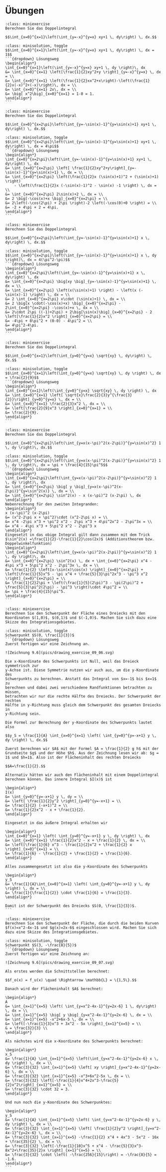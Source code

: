# Übungen

```{admonition} Übung 9.1
:class: miniexercise
Berechnen Sie das Doppelintegral 

$$\int_{x=0}^{x=1}\left(\int_{y=-x}^{y=x} xy+1 \, dy\right) \, dx.$$
```
````{admonition} Lösung
:class: minisolution, toggle
$$\int_{x=0}^{x=1}\left(\int_{y=-x}^{y=x} xy+1 \, dy\right) \, dx = 1$$
```{dropdown} Lösungsweg
\begin{align*}
\int_{x=0}^{x=1}\left(\int_{y=-x}^{y=x} xy+1 \, dy \right)\, dx 
&= \int_{x=0}^{x=1} \left[\frac{1}{2}xy^2+y \right]_{y=-x}^{y=x} \, dx = \\
&= \int_{x=0}^{x=1} \left(\frac{1}{2}xx^2+x\right)-\left(\frac{1}{2}x(-x)^2+(-x)\right)\, dx = \\
&= \int_{x=0}^{x=1} 2x\, dx = \\
&= \big[ x^2\big]_{x=0}^{x=1} = 1-0 = 1.
\end{align*}
```
````

```{admonition} Übung 9.2
:class: miniexercise
Berechnen Sie das Doppelintegral 

$$\int_{x=0}^{x=2\pi}\left(\int_{y=-\sin(x)-1}^{y=\sin(x)+1} xy+1 \, dy\right) \, dx.$$
```
````{admonition} Lösung
:class: minisolution, toggle
$$\int_{x=0}^{x=2\pi}\left(\int_{y=-\sin(x)-1}^{y=\sin(x)+1} xy+1 \, dy\right) \, dx = 4\pi$$
```{dropdown} Lösungsweg
\begin{align*}
\int_{x=0}^{x=2\pi}\left(\int_{y=-\sin(x)-1}^{y=\sin(x)+1} xy+1 \, dy\right) \, dx
&= \int_{x=0}^{x=2\pi} \left[ \frac{1}{2}xy^2+y\right]_{y=-\sin(x)-1}^{y=\sin(x)+1} \, dx = \\
&= \int_{x=0}^{x=2\pi} \left(\frac{1}{2}x (\sin(x)+1)^2 + (\sin(x)+1) \right) 
    - \left(\frac{1}{2}x (-\sin(x)-1)^2 - \sin(x) -1 \right) \, dx = \\
&= \int_{x=0}^{x=2\pi} 2\sin(x)+2 \, dx = \\
&= 2 \big[-\cos(x)+x \big]_{x=0}^{x=2\pi} = \\
&= 2\left(-\cos(2\pi) + 2\pi \right)-2 \left(-\cos(0)+0 \right) = \\
&= -2 + 4\pi + 2 = 4\pi.    
\end{align*}
```
````

```{admonition} Übung 9.3
:class: miniexercise
Berechnen Sie das Doppelintegral 

$$\int_{x=0}^{x=2\pi}\left(\int_{y=-\sin(x)-1}^{y=\sin(x)+1} x \, dy\right) \, dx.$$
```
````{admonition} Lösung
:class: minisolution, toggle
$$\int_{x=0}^{x=2\pi}\left(\int_{y=-\sin(x)-1}^{y=\sin(x)+1} x \, dy \right)\, dx = 4(\pi^2-\pi)$$
```{dropdown} Lösungsweg
\begin{align*}
\int_{x=0}^{x=2\pi}\left(\int_{y=-\sin(x)-1}^{y=\sin(x)+1} x \, dy\right) \, dx
&= \int_{x=0}^{x=2\pi} \big[xy \big]_{y=-\sin(x)-1}^{y=\sin(x)+1} \, dx = \\
&= \int_{x=0}^{x=2\pi} \left(x(\sin(x)+1) \right) - \left(x (-\sin(x)-1) \right) \, dx = \\
&= 2 \int_{x=0}^{x=2\pi} x\cdot (\sin(x)+1) \, dx = \\
&= 2 \big[x \cdot(-\cos(x)+x) \big]_{x=0}^{x=2\pi} - 2\int_{x=0}^{x=2\pi} -\cos(x)+x \, dx = \\
&= 2\cdot 2\pi ((-1)+2\pi) + 2\big[\sin(x)\big]_{x=0}^{x=2\pi} - 2 \left[\frac{1}{2}x^2 \right]_{x=0}^{x=2\pi} = \\
&= -4\pi + 8\pi^2 + (0-0) - 4\pi^2 = \\
&= 4\pi^2-4\pi.
\end{align*}
```
````

```{admonition} Übung 9.4
:class: miniexercise
Berechnen Sie das Doppelintegral 

$$\int_{x=0}^{x=1}\left(\int_{y=0}^{y=x} \sqrt{xy} \, dy\right) \, dx.$$
```
````{admonition} Lösung
:class: minisolution, toggle
$$\int_{x=0}^{x=1}\left(\int_{y=0}^{y=x} \sqrt{xy} \, dy \right) \, dx = \frac{2}{9}$$
```{dropdown} Lösungsweg
\begin{align*}
\int_{x=0}^{x=1}\left(\int_{y=0}^{y=x} \sqrt{xy} \, dy \right) \, dx 
&= \int_{x=0}^{x=1} \left[ \sqrt{x}\frac{2}{3}y^{\frac{3}{2}}\right]_{y=0}^{y=x} \, dx = \\
&= \int_{x=0}^{x=1} \frac{2}{3}x^2 \, dx = \\
&= \left[\frac{2}{9}x^3 \right]_{x=0}^{x=1} = \\
&= \frac{2}{9}.
\end{align*}
```
````

```{admonition} Übung 9.5
:class: miniexercise
Berechnen Sie das Doppelintegral 

$$\int_{x=0}^{x=2\pi}\left(\int_{y=x(x-\pi)^2(x-2\pi)}^{y=\sin(x)^2} 1 \, dy \right)\, dx.$$
```
````{admonition} Lösung
:class: minisolution, toggle
$$\int_{x=0}^{x=2\pi}\left(\int_{y=x(x-\pi)^2(x-2\pi)}^{y=\sin(x)^2} 1 \, dy \right)\, dx = \pi + \frac{4}{15}\pi^5$$
```{dropdown} Lösungsweg
\begin{align*}
\int_{x=0}^{x=2\pi}\left(\int_{y=x(x-\pi)^2(x-2\pi)}^{y=\sin(x)^2} 1 \, dy \right)\, dx
&= \int_{x=0}^{x=2\pi} \big[ y \big]_{y=x(x-\pi)^2(x-2\pi)}^{y=\sin^2(x)} \, dx = \\
&= \int_{x=0}^{x=2\pi} \sin^2(x) - x (x-\pi)^2 (x-2\pi) \, dx
\end{align*}
Nebenrechnung für den zweiten Integranden:
\begin{align*}
x (x-\pi)^2 (x-2\pi) 
&= (x^2-2\pi x + \pi^2)\cdot (x^2-2\pi x) = \\
&= x^4 -2\pi x^3 + \pi^2 x^2 - 2\pi x^3 + 4\pi^2x^2 - 2\pi^3x = \\
&= x^4 - 4\pi x^3 + 5\pi^2 x^2 - 2\pi^3 x 
\end{align*}
Eingesetzt in das obige Integral gilt dann zusammen mit dem Trick $\sin^2(x) =\frac{1}{2}-\frac{1}{2}\cos(2x)$ (Additionstheorem bzw. Doppelwinkelfunktion)
\begin{align*}
\int_{x=0}^{x=2\pi}\left(\int_{y=x(x-\pi)^2(x-2\pi)}^{y=\sin(x)^2} 1 \, dy \right)\, dx
&= \int_{x=0}^{x=2\pi} \sin^2(x) \, dx + \int_{x=0}^{x=2\pi} x^4 - 4\pi x^3 + 5\pi^2 x^2 - 2\pi^3x \, dx = \\
&= \frac{1}{2} \left[x-\sin(x)\cos(x) \right]_{x=0}^{x=2\pi} + \left[\frac{1}{5}x^5 - \pi x^4 + \frac{5}{3}\pi^2x^3 - \pi^3 x^2 \right]_{x=0}^{x=2\pi} = \\
&= \frac{1}{2}2\pi + \left(\frac{1}{5}(2\pi)^3 - \pi(2\pi)^2 + \frac{5}{3}\pi^2(2\pi) - \pi^3 \right)\cdot 4\pi^2 = \\
&= \pi + \frac{4}{15}\pi^5. 
\end{align*}
```
````

```{admonition} Übung 9.6
:class: miniexercise
Berechnen Sie den Schwerpunkt der Fläche eines Dreiecks mit den Koordinaten $(1,0)$, $(0,1)$ und $(-1,0)$. Machen Sie sich dazu eine Skizze des Integrationsgebietes.
```
````{admonition} Lösung
:class: minisolution, toggle
Schwerpunkt $S(0, \frac{1}{3})$
```{dropdown} Lösungsweg
Zuerst fertigen wir eine Zeichnung an.

![Zeichnung 9.6](pics/drawing_exercise_09_06.svg)

Die x-Koordinate des Schwerpunkts ist Null, weil das Dreieck symmetrisch zur
y-Achse ist. Diese Symmetrie nutzen wir auch aus, um die y-Koordinate des
Schwerpunkts zu berechnen. Anstatt das Integral von $x=-1$ bis $x=1$ zu
berechnen und dabei zwei verschiedene Randfunktionen betrachten zu müssen,
betrachten wir nur die rechte Hälfte des Dreiecks. Der Schwerpunkt der rechten
Hälfte in y-Richtung muss gleich dem Schwerpunkt des gesamten Dreiecks in
y-Richtung sein.

Die Formel zur Berechnung der y-Koordinate des Schwerpunkts lautet also

$$y_S = \frac{1}{A} \int_{x=0}^{x=1} \left( \int_{y=0}^{y=-x+1} y \, dy \right) \, dx.$$

Zuerst berechnen wir $A$ mit der Formel $A = \frac{1}{2} g h$ mit der Grundseite $g$ und der Höhe $h$. Aus der Zeichnung lesen wir ab: $g = 1$ und $h=1$. Also ist der Flächeninhalt des rechten Dreiecks 

$$A=\frac{1}{2}.$$

Alternativ hätten wir auch den Flächeninhalt mit einem Doppelintegral berechnen können. Das innere Integral $I(x)$ ist

\begin{align*}
I(x) 
&= \int_{y=0}^{y=-x+1} y \, dy = \\
&= \left[ \frac{1}{2}y^2 \right]_{y=0}^{y=-x+1} = \\
&= \frac{1}{2} (-x+1)^2 = \\
&= \frac{1}{2}x^2 - x + \frac{1}{2}. 
\end{align*}

Eingesetzt in das äußere Integral erhalten wir

\begin{align*}
\int_{x=0}^{x=1} \left( \int_{y=0}^{y=-x+1} y \, dy \right) \, dx
&= \int_{x=0}^{x=1} \frac{1}{2}x^2 - x + \frac{1}{2} \, dx = \\
&= \left[\frac{1}{6} x^3 - \frac{1}{2}x^2 + \frac{1}{2} x \right]_{x=0}^{x=1} = \\
&= \frac{1}{6} - \frac{1}{2} + \frac{1}{2} = \frac{1}{6}.
\end{align*}

Alles zusammengesetzt ist also die y-Koordinate des Schwerpunkts

\begin{align*}
y_S 
&= \frac{1}{A}\int_{x=0}^{x=1} \left( \int_{y=0}^{y=-x+1} y \, dy \right) \, dx = \\
&= \frac{1}{\frac{1}{2}} \cdot \frac{1}{6} = \frac{1}{3}.
\end{align*}

Damit ist der Schwerpunkt des Dreiecks $S(0, \frac{1}{3})$.
```
````

```{admonition} Übung 9.7
:class: miniexercise
Berechnen Sie den Schwerpunkt der Fläche, die durch die beiden Kurven $f(x)=x^2-4x-1$ und $g(x)=2x-6$ eingeschlossen wird. Machen Sie sich dazu eine Skizze des Integrationsgebietes. 
```
````{admonition} Lösung
:class: minisolution, toggle
Schwerpunkt $S(3, -\frac{8}{5})$
```{dropdown} Lösungsweg
Zuerst fertigen wir eine Zeichnung an:

![Zeichnung 9.6](pics/drawing_exercise_09_07.svg)

Als erstes werden die Schnittstellen berechnet:

$$f_o(x) = f_u(x) \quad \Rightarrow \mathbb{L} = \{1,5\}.$$

Danach wird der Flächeninhalt $A$ berechnet:

\begin{align*}
A 
&= \int_{x=1}^{x=5} \left( \int_{y=x^2-4x-1}^{y=2x-6} 1 \, dy\right) \, dx = \\
&= \int_{x=1}^{x=5} \big[ y \big]_{y=x^2-4x-1}^{y=2x-6} \, dx = \\
&= \int_{x=1}^{x=5} -x^2+6x-5 \, dx = \\
&= \left[-\frac{1}{3}x^3 + 3x^2 - 5x \right]_{x=1}^{x=5} = \\
& = \frac{32}{3} \\
\end{align*}

Als nächstes wird die x-Koordinate des Schwerpunkts berechnet:

\begin{align*}
x_S 
&= \frac{1}{A} \int_{x=1}^{x=5} \left(\int_{y=x^2-4x-1}^{y=2x-6} x \, dy \right) \, dx = \\
&= \frac{3}{32} \int_{x=1}^{x=5} \left[ xy \right]_{y=x^2-4x-1}^{y=2x-6} \, dx = \\
&= \frac{3}{32} \int_{x=1}^{x=5} -x^3+6x^2-5x \, dx = \\
&= \frac{3}{32} \left[-\frac{1}{4}x^4+2x^3-\frac{5}{2}x^2\right]_{x=1}^{x=5} = \\
&= \frac{3}{32} \cdot 32 = 3.
\end{align*}

Und nun noch die y-Koordinate des Schwerpunktes:

\begin{align*}
y_S 
&= \frac{1}{A} \int_{x=1}^{x=5} \left( \int_{y=x^2-4x-1}^{y=2x-6} y \, dy \right) \, dx = \\
&= \frac{3}{32} \int_{x=1}^{x=5} \left[ \frac{1}{2}y^2 \right]_{y=x^2-4x-1}^{y=2x-6} \, dx = \\
&= \frac{3}{32} \int_{x=1}^{x=5} -\frac{1}{2} x^4 + 4x^3 - 5x^2 - 16x + \frac{35}{2} \, dx = \\
&= \frac{3}{32} \left[-\frac{1}{10}x^5 + x^4 - \frac{5}{3}x^3-8x^2+\frac{35}{2}x \right]_{x=1}^{x=5} = \\
&= \frac{3}{32} \cdot \left( -\frac{256}{15}\right) = -\frac{8}{5} = -1.6.
\end{align*}
```
````













